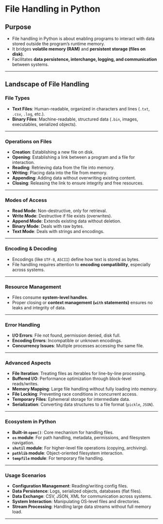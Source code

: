 # File Handling in Python 

## Purpose

* File handling in Python is about enabling programs to interact with data stored outside the program’s runtime memory.
* It bridges **volatile memory (RAM)** and **persistent storage (files on disk)**.
* Facilitates **data persistence, interchange, logging, and communication** between systems.

---

## Landscape of File Handling

### File Types

* **Text Files**: Human-readable, organized in characters and lines (`.txt`, `.csv`, `.log`, etc.).
* **Binary Files**: Machine-readable, structured data (`.bin`, images, executables, serialized objects).

---

### Operations on Files

* **Creation**: Establishing a new file on disk.
* **Opening**: Establishing a link between a program and a file for interaction.
* **Reading**: Retrieving data from the file into memory.
* **Writing**: Placing data into the file from memory.
* **Appending**: Adding data without overwriting existing content.
* **Closing**: Releasing the link to ensure integrity and free resources.

---

### Modes of Access

* **Read Mode**: Non-destructive, only for retrieval.
* **Write Mode**: Destructive if file exists (overwrites).
* **Append Mode**: Extends existing data without deletion.
* **Binary Mode**: Deals with raw bytes.
* **Text Mode**: Deals with strings and encodings.

---

### Encoding & Decoding

* Encodings (like `UTF-8`, `ASCII`) define how text is stored as bytes.
* File handling requires attention to **encoding compatibility**, especially across systems.

---

### Resource Management

* Files consume **system-level handles**.
* Proper closing or **context management (`with` statements)** ensures no leaks and integrity of data.

---

### Error Handling

* **I/O Errors**: File not found, permission denied, disk full.
* **Encoding Errors**: Incompatible or unknown encodings.
* **Concurrency Issues**: Multiple processes accessing the same file.

---

### Advanced Aspects

* **File Iteration**: Treating files as iterables for line-by-line processing.
* **Buffered I/O**: Performance optimization through block-level reads/writes.
* **Memory Mapping**: Large file handling without fully loading into memory.
* **File Locking**: Preventing race conditions in concurrent access.
* **Temporary Files**: Ephemeral storage for intermediate data.
* **Serialization**: Converting data structures to a file format (`pickle`, `JSON`).

---

### Ecosystem in Python

* **Built-in `open()`**: Core mechanism for handling files.
* **`os` module**: For path handling, metadata, permissions, and filesystem navigation.
* **`shutil` module**: For higher-level file operations (copying, archiving).
* **`pathlib` module**: Object-oriented filesystem interaction.
* **`tempfile` module**: For temporary file handling.

---

### Usage Scenarios

* **Configuration Management**: Reading/writing config files.
* **Data Persistence**: Logs, serialized objects, databases (flat files).
* **Data Exchange**: CSV, JSON, XML for communication across systems.
* **System Interaction**: Manipulating OS-level files and directories.
* **Stream Processing**: Handling large data streams without full memory load.

---
